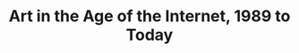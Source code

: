 ---
ee_id_show: '4424'
title: Art in the Age of the Internet, 1989 to Today
url: art-in-the-age-of-the-internet-1989-to-today
live_url:
year: '2018'
venue: ICA Boston
state_country: Boston
type:
dates:
pitch: in d corner w/ Majerus &amp; Catala :)
ps:
imgs: ICA-Boston-2018-03-install-3-database-cm-P29H.jpg
things: "[185] [2005-021-super-landscape-1] 2005-021 Super Landscape #1"
status:
layout: shows
---